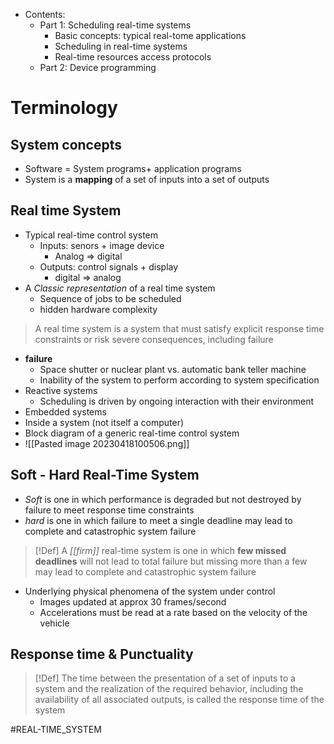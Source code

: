 * Contents:
	* Part 1: Scheduling real-time systems
		* Basic concepts: typical real-tome applications
		* Scheduling in real-time systems
		* Real-time resources access protocols
	* Part 2: Device programming
# Terminology
## System concepts
* Software = System programs+ application programs
* System is a **mapping** of a set of inputs into a set of outputs
## Real time System
* Typical real-time control system 
	* Inputs: senors +  image device
		* Analog => digital
	* Outputs: control signals + display
		* digital => analog
* A *Classic representation* of a real time system
	* Sequence of jobs to be scheduled
	* hidden hardware complexity
> A real time system is a system that must satisfy explicit response time constraints or risk severe consequences, including failure

* **failure**
	* Space shutter or nuclear plant vs. automatic bank teller machine
	* Inability of the system to perform according to system specification
* Reactive systems
	* Scheduling is driven by ongoing interaction with their environment
* Embedded systems
* Inside a system (not itself a computer)
* Block diagram of a generic real-time control system
* ![[Pasted image 20230418100506.png]]
## Soft - Hard Real-Time System
* *Soft* is one in which performance is degraded but not destroyed by failure to meet response time constraints
* *hard* is one in which failure to meet a single deadline may lead to complete and catastrophic system failure
>[!Def]
>A *[[firm]]* real-time system is one in which **few missed deadlines** will not lead to total failure but missing more than a few may lead to complete  and catastrophic system failure

* Underlying physical phenomena of the system under control
	* Images updated at approx 30 frames/second
	* Accelerations must be read at a rate based on the velocity of the vehicle
## Response time & Punctuality
>[!Def]
>The time between the presentation of a set of inputs to a system and the realization of the required behavior, including the availability of all associated outputs, is called the response time  of the system


#REAL-TIME_SYSTEM